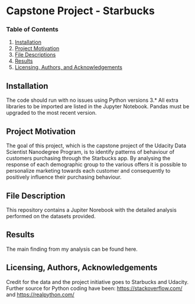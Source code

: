 # Capstone Project - Starbucks #

### Table of Contents

1. [Installation](#installation)
2. [Project Motivation](#motivation)
3. [File Descriptions](#files)
4. [Results](#results)
5. [Licensing, Authors, and Acknowledgements](#licensing)

## Installation <a name="installation"></a>

The code should run with no issues using Python versions 3.* All extra libraries to be imported are listed in the Jupyter Notebook. Pandas must be upgraded to the most recent version.

## Project Motivation<a name="motivation"></a>

The goal of this project, which is the capstone project of the Udacity Data Scientist Nanodegree Program, is to identify patterns of behaviour of customers purchasing through the Starbucks app. By analysing the response of each demographic group to the various offers it is possible to personalize marketing towards each customer and consequently to positively influence their purchasing behaviour.

## File Description<a name="files"></a>

This repository contains a Jupiter Norebook with the detailed analysis performed on the datasets provided.

## Results<a name="results"></a>

The main finding from my analysis can be found here.

## Licensing, Authors, Acknowledgements<a name="licensing"></a>

Credit for the data and the project initiative goes to Starbucks and Udacity.<br>
Further source for Python coding have been: https://stackoverflow.com/ and https://realpython.com/ 
